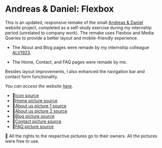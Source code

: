 # Andreas & Daniel: Flexbox

This is an updated, responsive remake of the small [Andreas & Daniel](https://github.com/Ciocolici/Andreas-And-Daniel) website project, completed as a self-study exercise during my internship period (unrelated to company work). The remake uses Flexbox and Media Queries to provide a better layout and mobile-friendly experience.

 - The About and Blog pages were remade by my internship colleague [ALV1923](https://github.com/ALV1923).

 - The Home, Contact, and FAQ pages were remade by me.

Besides layout improvements, I also enhanced the navigation bar and contact form functionality.

*You can access the website [here](https://ciocolici.github.io/Andreas-And-Daniel-FlexBox/).*


- 🎨[Icon source](https://pngtree.com/freepng/programmers-code-the-website-from-the-command-line-flat-vector-illustration_4157702.html)
- 🎨[Home picture source](https://pngtree.com/freepng/programmers-code-the-website-from-the-command-line-flat-vector-illustration_4157702.html)
- 🎨[About us picture 1 source](https://pngtree.com/freepng/programmer-coding-on-laptop_14121050.html)
- 🎨[About us picture 2 source](https://pngtree.com/freepng/young-programmer-writing-program-code_14120242.html)
- 🎨[Blog picture source](https://favpng.com/png_view/programmer-data-programmer-computer-program-png/FdYZztKd)
- 🎨[Contact picture source](https://favpng.com/png_view/computer-programmer-cliparts-programmer-computer-programming-source-code-clip-art-png/mtTr0LRk)
- 🎨[FAQ picture source](https://www.klipartz.com/en/sticker-png-gtiop)
  

📄 All the rights to the respective pictures go to their owners. All the pictures were free to use.

